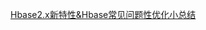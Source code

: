 [Hbase2.x新特性&Hbase常见问题性优化小总结](https://mp.weixin.qq.com/s?__biz=MzU3MzgwNTU2Mg==&mid=2247507355&idx=1&sn=3396fcab46f0392068a591a38ee984d7&scene=21#wechat_redirect)